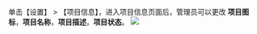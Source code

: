 单击【设置】 > 【项目信息】，进入项目信息页面后，管理员可以更改 **项目图标**，**项目名称**，**项目描述**，**项目状态**。
![](http://imgcache.tce.fsphere.cn/static/mc.qcloudimg.com/static/img/e83e09cf1aa34d478578f212209bc976/image.jpg)


